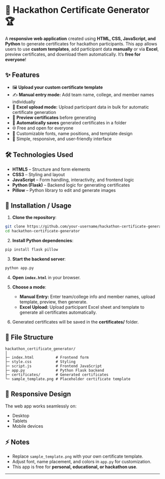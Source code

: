 # 🎉 Hackathon Certificate Generator 🏆

A **responsive web application** created using **HTML, CSS, JavaScript, and Python** to generate certificates for hackathon participants. This app allows users to use **custom templates**, add participant data **manually** or via **Excel**, preview certificates, and download them automatically. It’s **free for everyone**!

## ✨ Features

* 🖼 **Upload your custom certificate template**
* ✍️ **Manual entry mode:** Add team name, college, and member names individually
* 📄 **Excel upload mode:** Upload participant data in bulk for automatic certificate generation
* 👀 **Preview certificates** before generating
* 💾 **Automatically saves** generated certificates in a folder
* 🌐 Free and open for everyone
* 🎨 Customizable fonts, name positions, and template design
* 📱 Simple, responsive, and user-friendly interface

## 🛠 Technologies Used

* **HTML5** – Structure and form elements
* **CSS3** – Styling and layout
* **JavaScript** – Form handling, interactivity, and frontend logic
* **Python (Flask)** – Backend logic for generating certificates
* **Pillow** – Python library to edit and generate images

## 🚀 Installation / Usage

1. **Clone the repository**:

```bash
git clone https://github.com/your-username/hackathon-certificate-generator.git
cd hackathon-certificate-generator
```

2. **Install Python dependencies**:

```bash
pip install flask pillow
```

3. **Start the backend server**:

```bash
python app.py
```

4. **Open `index.html`** in your browser.

5. **Choose a mode**:

   * **Manual Entry:** Enter team/college info and member names, upload template, preview, then generate.
   * **Excel Upload:** Upload participant Excel sheet and template to generate all certificates automatically.

6. Generated certificates will be saved in the **certificates/** folder.

## 📂 File Structure

```
hackathon_certificate_generator/
│
├─ index.html          # Frontend form
├─ style.css           # Styling
├─ script.js           # Frontend JavaScript
├─ app.py              # Python Flask backend
├─ certificates/       # Generated certificates
└─ sample_template.png # Placeholder certificate template
```

## 📱 Responsive Design

The web app works seamlessly on:

* Desktop
* Tablets
* Mobile devices

## ⚡ Notes

* Replace `sample_template.png` with your own certificate template.
* Adjust font, name placement, and colors in `app.py` for customization.
* This app is free for **personal, educational, or hackathon use**.

---
